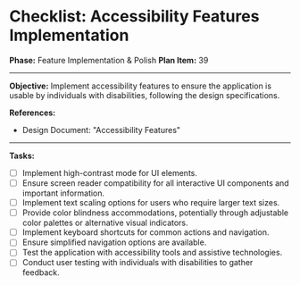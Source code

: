 # Checklist: Accessibility Features Implementation

**Phase:** Feature Implementation & Polish
**Plan Item:** 39

---

**Objective:** Implement accessibility features to ensure the application is usable by individuals with disabilities, following the design specifications.

**References:**
- Design Document: "Accessibility Features"

---

**Tasks:**

- [ ] Implement high-contrast mode for UI elements.
- [ ] Ensure screen reader compatibility for all interactive UI components and important information.
- [ ] Implement text scaling options for users who require larger text sizes.
- [ ] Provide color blindness accommodations, potentially through adjustable color palettes or alternative visual indicators.
- [ ] Implement keyboard shortcuts for common actions and navigation.
- [ ] Ensure simplified navigation options are available.
- [ ] Test the application with accessibility tools and assistive technologies.
- [ ] Conduct user testing with individuals with disabilities to gather feedback.